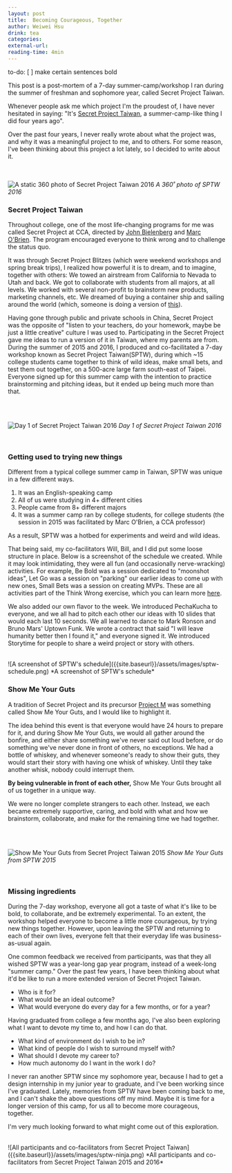 ```yaml
---
layout: post
title:  Becoming Courageous, Together
author: Weiwei Hsu
drink: tea
categories:
external-url:
reading-time: 4min
---
```


to-do:
[ ] make certain sentences bold


This post is a post-mortem of a 7-day summer-camp/workshop I ran during the summer of freshman and sophomore year, called Secret Project Taiwan.

Whenever people ask me which project I'm the proudest of, I have never hesitated in saying: "It's [Secret Project Taiwan](https://web.archive.org/web/20170628055307/https://www.cca.edu/news/2015/11/24/student-takes-secret-project-abroad), a summer-camp-like thing I did four years ago".

Over the past four years, I never really wrote about what the project was, and why it was a meaningful project to me, and to others. For some reason, I've been thinking about this project a lot lately, so I decided to write about it.

<br><br>
![A static 360 photo of Secret Project Taiwan 2016]({{site.baseurl}}/assets/images/sptw-360-2.jpg)
*A 360˚ photo of SPTW 2016*
<br>

### Secret Project Taiwan
Throughout college, one of the most life-changing programs for me was called Secret Project at CCA, directed by [John Bielenberg](https://en.wikipedia.org/wiki/John_Bielenberg) and [Marc O'Brien](https://marcobrien.net). The program encouraged everyone to think wrong and to challenge the status quo.

It was through Secret Project Blitzes (which were weekend workshops and spring break trips), I realized how powerful it is to dream, and to imagine, together with others:
We towed an airstream from California to Nevada to Utah and back. We got to collaborate with students from all majors, at all levels. We worked with several non-profit to brainstorm new products, marketing channels, etc. We dreamed of buying a container ship and sailing around the world (which, someone is doing a version of [this](https://www.patreon.com/100)).

Having gone through public and private schools in China, Secret Project was the opposite of "listen to your teachers, do your homework, maybe be just a little creative" culture I was used to. Participating in the Secret Project gave me ideas to run a version of it in Taiwan, where my parents are from. During the summer of 2015 and 2016, I produced and co-facilitated a 7-day workshop known as Secret Project Taiwan(SPTW), during which ~15 college students came together to think of wild ideas, make small bets, and test them out together, on a 500-acre large farm south-east of Taipei. Everyone signed up for this summer camp with the intention to practice brainstorming and pitching ideas, but it ended up being much more than that.

<br><br>

![Day 1 of Secret Project Taiwan 2016]({{site.baseurl}}/assets/images/sptw-farm.jpeg)
*Day 1 of Secret Project Taiwan 2016*

<br>

### Getting used to trying new things
Different from a typical college summer camp in Taiwan, SPTW was unique in a few different ways.
1. It was an English-speaking camp
2. All of us were studying in 4+ different cities
3. People came from 8+ different majors
4. It was a summer camp ran by college students, for college students (the session in 2015 was facilitated by Marc O'Brien, a CCA professor)

As a result, SPTW was a hotbed for experiments and weird and wild ideas.

That being said, my co-facilitators Will, Bill, and I did put some loose structure in place. Below is a screenshot of the schedule we created. While it may look intimidating, they were all fun (and occasionally nerve-wracking) activities. For example, Be Bold was a session dedicated to "moonshot ideas", Let Go was a session on "parking" our earlier ideas to come up with new ones, Small Bets was a session on creating MVPs. These are all activities part of the Think Wrong exercise, which you can learn more [here](https://www.youtube.com/watch?v=srq7BBemFY4).

We also added our own flavor to the week. We introduced PechaKucha to everyone, and we all had to pitch each other our ideas with 10 slides that would each last 10 seconds. We all learned to dance to Mark Ronson and Bruno Mars' Uptown Funk. We wrote a contract that said "I will leave humanity better then I found it," and everyone signed it. We introduced Storytime for people to share a weird project or story with others.

<br>
![A screenshot of SPTW's schedule]({{site.baseurl}}/assets/images/sptw-schedule.png)
*A screenshot of SPTW's schedule*

<br>

### Show Me Your Guts
A tradition of Secret Project and its precursor [Project M](http://www.projectmlab.com) was something called Show Me Your Guts, and I would like to highlight it.

The idea behind this event is that everyone would have 24 hours to prepare for it, and during Show Me Your Guts, we would all gather around the bonfire, and either share something we've never said out loud before, or do something we've never done in front of others, no exceptions. We had a bottle of whiskey, and whenever someone's ready to show their guts, they would start their story with having one whisk of whiskey. Until they take another whisk, nobody could interrupt them.

**By being vulnerable in front of each other,** Show Me Your Guts brought all of us together in a unique way.

We were no longer complete strangers to each other. Instead, we each became extremely supportive, caring, and bold with what and how we brainstorm, collaborate, and make for the remaining time we had together.

<br><br>

![Show Me Your Guts from Secret Project Taiwan 2015]({{site.baseurl}}/assets/images/guts.png)
*Show Me Your Guts from SPTW 2015*

<br>

### Missing ingredients
During the 7-day workshop, everyone all got a taste of what it's like to be bold, to collaborate, and be extremely experimental. To an extent, the workshop helped everyone to become a little more courageous, by trying new things together. However, upon leaving the SPTW and returning to each of their own lives, everyone felt that their everyday life was business-as-usual again.

One common feedback we received from participants, was that they all wished SPTW was a year-long gap year program, instead of a week-long "summer camp." Over the past few years, I have been thinking about what it'd be like to run a more extended version of Secret Project Taiwan.

+ Who is it for?
+ What would be an ideal outcome?
+ What would everyone do every day for a few months, or for a year?

Having graduated from college a few months ago, I've also been exploring what I want to devote my time to, and how I can do that.

+ What kind of environment do I wish to be in?
+ What kind of people do I wish to surround myself with?
+ What should I devote my career to?
+ How much autonomy do I want in the work I do?

I never ran another SPTW since my sophomore year, because I had to get a design internship in my junior year to graduate, and I've been working since I've graduated. Lately, memories from SPTW have been coming back to me, and I can't shake the above questions off my mind. Maybe it is time for a longer version of this camp, for us all to become more courageous, together.

I'm very much looking forward to what might come out of this exploration.

<br>
![All participants and co-facilitators from Secret Project Taiwan]({{site.baseurl}}/assets/images/sptw-ninja.png)
*All participants and co-facilitators from Secret Project Taiwan 2015 and 2016*
